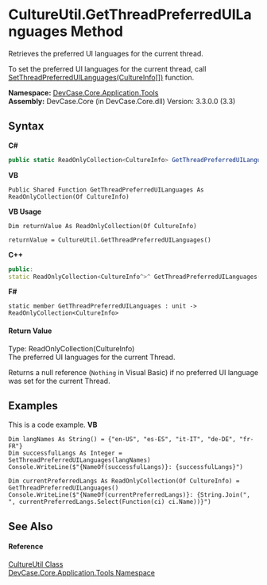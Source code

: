 # CultureUtil.GetThreadPreferredUILanguages Method 
 

Retrieves the preferred UI languages for the current thread. 

 To set the preferred UI languages for the current thread, call <a href="M_DevCase_Core_Application_Tools_CultureUtil_SetThreadPreferredUILanguages">SetThreadPreferredUILanguages(CultureInfo[])</a> function.

**Namespace:**&nbsp;<a href="N_DevCase_Core_Application_Tools">DevCase.Core.Application.Tools</a><br />**Assembly:**&nbsp;DevCase.Core (in DevCase.Core.dll) Version: 3.3.0.0 (3.3)

## Syntax

**C#**<br />
``` C#
public static ReadOnlyCollection<CultureInfo> GetThreadPreferredUILanguages()
```

**VB**<br />
``` VB
Public Shared Function GetThreadPreferredUILanguages As ReadOnlyCollection(Of CultureInfo)
```

**VB Usage**<br />
``` VB Usage
Dim returnValue As ReadOnlyCollection(Of CultureInfo)

returnValue = CultureUtil.GetThreadPreferredUILanguages()
```

**C++**<br />
``` C++
public:
static ReadOnlyCollection<CultureInfo^>^ GetThreadPreferredUILanguages()
```

**F#**<br />
``` F#
static member GetThreadPreferredUILanguages : unit -> ReadOnlyCollection<CultureInfo> 

```


#### Return Value
Type: ReadOnlyCollection(CultureInfo)<br />The preferred UI languages for the current Thread. 

 Returns a null reference (`Nothing` in Visual Basic) if no preferred UI language was set for the current Thread.

## Examples
This is a code example. 
**VB**<br />
``` VB
Dim langNames As String() = {"en-US", "es-ES", "it-IT", "de-DE", "fr-FR"}
Dim successfulLangs As Integer = SetThreadPreferredUILanguages(langNames)
Console.WriteLine($"{NameOf(successfulLangs)}: {successfulLangs}")

Dim currentPreferredLangs As ReadOnlyCollection(Of CultureInfo) = GetThreadPreferredUILanguages()
Console.WriteLine($"{NameOf(currentPreferredLangs)}: {String.Join(", ", currentPreferredLangs.Select(Function(ci) ci.Name))}")
```


## See Also


#### Reference
<a href="T_DevCase_Core_Application_Tools_CultureUtil">CultureUtil Class</a><br /><a href="N_DevCase_Core_Application_Tools">DevCase.Core.Application.Tools Namespace</a><br />